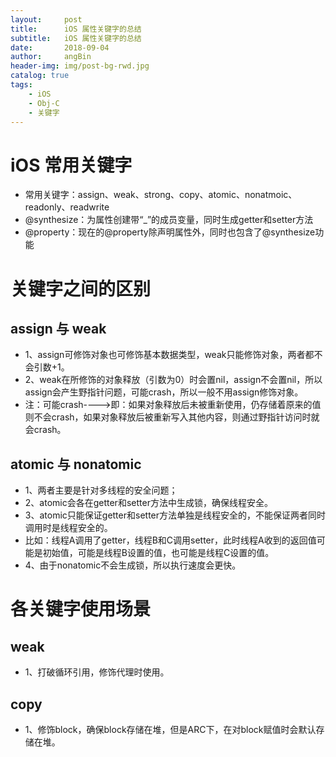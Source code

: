 ```yaml
---
layout:     post
title:      iOS 属性关键字的总结
subtitle:   iOS 属性关键字的总结
date:       2018-09-04
author:     angBin
header-img: img/post-bg-rwd.jpg
catalog: true
tags:
    - iOS
    - Obj-C
    - 关键字
---
```



# iOS 常用关键字

- 常用关键字：assign、weak、strong、copy、atomic、nonatmoic、readonly、readwrite
- @synthesize：为属性创建带“_”的成员变量，同时生成getter和setter方法
- @property：现在的@property除声明属性外，同时也包含了@synthesize功能

# 关键字之间的区别

## assign 与 weak
- 1、assign可修饰对象也可修饰基本数据类型，weak只能修饰对象，两者都不会引数+1。
- 2、weak在所修饰的对象释放（引数为0）时会置nil，assign不会置nil，所以assign会产生野指针问题，可能crash，所以一般不用assign修饰对象。
- 注：可能crash---->即：如果对象释放后未被重新使用，仍存储着原来的值则不会crash，如果对象释放后被重新写入其他内容，则通过野指针访问时就会crash。

## atomic 与 nonatomic
- 1、两者主要是针对多线程的安全问题；
- 2、atomic会各在getter和setter方法中生成锁，确保线程安全。
- 3、atomic只能保证getter和setter方法单独是线程安全的，不能保证两者同时调用时是线程安全的。
- 比如：线程A调用了getter，线程B和C调用setter，此时线程A收到的返回值可能是初始值，可能是线程B设置的值，也可能是线程C设置的值。
- 4、由于nonatomic不会生成锁，所以执行速度会更快。

# 各关键字使用场景

## weak
- 1、打破循环引用，修饰代理时使用。

## copy
- 1、修饰block，确保block存储在堆，但是ARC下，在对block赋值时会默认存储在堆。



